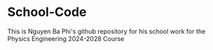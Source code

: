 # School-Code
 This is Nguyen Ba Phi's github repository for his school work for the Physics Engineering 2024-2028 Course
